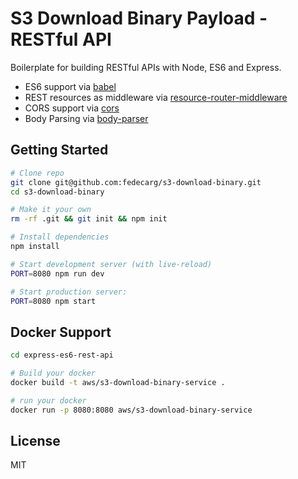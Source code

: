 # S3 Download Binary Payload - RESTful API

Boilerplate for building RESTful APIs with Node, ES6 and Express.

* ES6 support via [babel](https://babeljs.io)
* REST resources as middleware via [resource-router-middleware](https://github.com/developit/resource-router-middleware)
* CORS support via [cors](https://github.com/troygoode/node-cors)
* Body Parsing via [body-parser](https://github.com/expressjs/body-parser)


## Getting Started

```sh
# Clone repo
git clone git@github.com:fedecarg/s3-download-binary.git
cd s3-download-binary

# Make it your own
rm -rf .git && git init && npm init

# Install dependencies
npm install

# Start development server (with live-reload)
PORT=8080 npm run dev

# Start production server:
PORT=8080 npm start
```

## Docker Support

```sh
cd express-es6-rest-api

# Build your docker
docker build -t aws/s3-download-binary-service .

# run your docker
docker run -p 8080:8080 aws/s3-download-binary-service
```

## License

MIT
